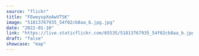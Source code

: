 ```yaml
---
source: "flickr"
title: "FEweyspXoAwVTSK"
image: "51813767935_54f02cb8aa_b.jpg.jpg"
date: "2022-01-10"
link: "https://live.staticflickr.com/65535/51813767935_54f02cb8aa_b.jpg"
draft: "false"
showcase: "map"
---
```

